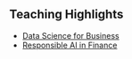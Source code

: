 ## Teaching Highlights

- [Data Science for Business](teaching/)
- [Responsible AI in Finance](teaching/)
